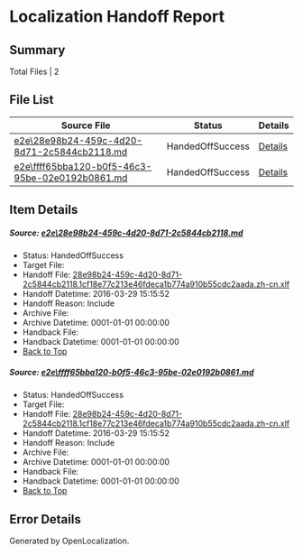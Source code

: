 # <a name='report-top'></a> Localization Handoff Report

## Summary
 Total Files | 2

## File List
 Source File | Status | Details 
 ----------- | ------ | ------- 
 [e2e\28e98b24-459c-4d20-8d71-2c5844cb2118.md](https://github.com/OpenLocalizationTest/oltest/blob/dedde3b89cca53605f0d372e71c85bb367270ab8/e2e/28e98b24-459c-4d20-8d71-2c5844cb2118.md) | HandedOffSuccess | [Details](#29f3e42ced5a388a2e23be62c510e804c2842b7f1)
 [e2e\ffff65bba120-b0f5-46c3-95be-02e0192b0861.md](https://github.com/OpenLocalizationTest/oltest/blob/dedde3b89cca53605f0d372e71c85bb367270ab8/e2e/ffff65bba120-b0f5-46c3-95be-02e0192b0861.md) | HandedOffSuccess | [Details](#29f3e42ced5a388a2e23be62c510e804c2842b7f2)

## Item Details
##### <a name='29f3e42ced5a388a2e23be62c510e804c2842b7f1'></a> Source: [e2e\28e98b24-459c-4d20-8d71-2c5844cb2118.md](https://github.com/OpenLocalizationTest/oltest/blob/dedde3b89cca53605f0d372e71c85bb367270ab8/e2e/28e98b24-459c-4d20-8d71-2c5844cb2118.md)
* Status: HandedOffSuccess
* Target File: 
* Handoff File: [28e98b24-459c-4d20-8d71-2c5844cb2118.1cf18e77c213e46fdeca1b774a910b55cdc2aada.zh-cn.xlf](https://github.com/OpenLocalizationTestOrg/olhandoff-e2e/blob/6eba9b47852dc09352fd5b7e459195180f312a3f/ol-handoff/OpenLocalizationTestOrg/oltest.zh-cn/ci/ht/28e98b24-459c-4d20-8d71-2c5844cb2118.1cf18e77c213e46fdeca1b774a910b55cdc2aada.zh-cn.xlf)
* Handoff Datetime: 2016-03-29 15:15:52
* Handoff Reason: Include
* Archive File: 
* Archive Datetime: 0001-01-01 00:00:00
* Handback File: 
* Handback Datetime: 0001-01-01 00:00:00
* [Back to Top](#report-top)

##### <a name='29f3e42ced5a388a2e23be62c510e804c2842b7f2'></a> Source: [e2e\ffff65bba120-b0f5-46c3-95be-02e0192b0861.md](https://github.com/OpenLocalizationTest/oltest/blob/dedde3b89cca53605f0d372e71c85bb367270ab8/e2e/ffff65bba120-b0f5-46c3-95be-02e0192b0861.md)
* Status: HandedOffSuccess
* Target File: 
* Handoff File: [28e98b24-459c-4d20-8d71-2c5844cb2118.1cf18e77c213e46fdeca1b774a910b55cdc2aada.zh-cn.xlf](https://github.com/OpenLocalizationTestOrg/olhandoff-e2e/blob/6eba9b47852dc09352fd5b7e459195180f312a3f/ol-handoff/OpenLocalizationTestOrg/oltest.zh-cn/ci/ht/28e98b24-459c-4d20-8d71-2c5844cb2118.1cf18e77c213e46fdeca1b774a910b55cdc2aada.zh-cn.xlf)
* Handoff Datetime: 2016-03-29 15:15:52
* Handoff Reason: Include
* Archive File: 
* Archive Datetime: 0001-01-01 00:00:00
* Handback File: 
* Handback Datetime: 0001-01-01 00:00:00
* [Back to Top](#report-top)


## Error Details

Generated by OpenLocalization.
